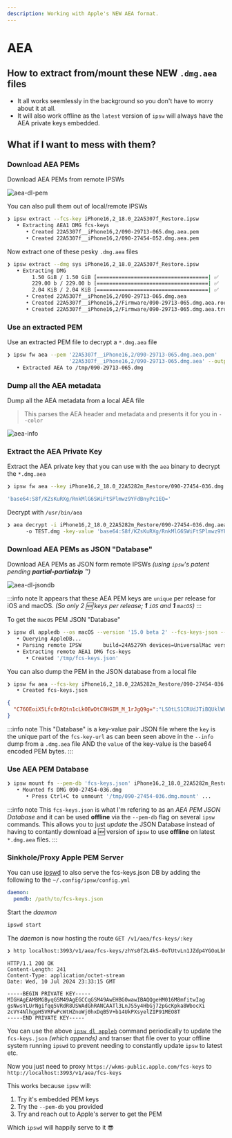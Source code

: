 ```yaml
---
description: Working with Apple's NEW AEA format.
---
```


# AEA

## How to extract from/mount these NEW `.dmg.aea` files

- It all works seemlessly in the background so you don't have to worry about it at all.
- It will also work offline as the `latest` version of `ipsw` will always have the AEA private keys embedded.

## What if I **want** to mess with them?

### Download AEA PEMs

Download AEA PEMs from remote IPSWs

![aea-dl-pem](../../static/img/guides/aea-dl-pem.webp)

You can also pull them out of local/remote IPSWs

```bash
❯ ipsw extract --fcs-key iPhone16,2_18.0_22A5307f_Restore.ipsw
   • Extracting AEA1 DMG fcs-keys
      • Created 22A5307f__iPhone16,2/090-29713-065.dmg.aea.pem
      • Created 22A5307f__iPhone16,2/090-27454-052.dmg.aea.pem
```

Now extract one of these pesky `.dmg.aea` files

```bash
❯ ipsw extract --dmg sys iPhone16,2_18.0_22A5307f_Restore.ipsw
   • Extracting DMG
        1.50 GiB / 1.50 GiB [====================================| ✅  ] 1.50 GiB/s
        229.00 b / 229.00 b [====================================| ✅  ]
        2.04 KiB / 2.04 KiB [====================================| ✅  ]
      • Created 22A5307f__iPhone16,2/090-29713-065.dmg.aea
      • Created 22A5307f__iPhone16,2/Firmware/090-29713-065.dmg.aea.root_hash
      • Created 22A5307f__iPhone16,2/Firmware/090-29713-065.dmg.aea.trustcache
```

### Use an extracted PEM

Use an extracted PEM file to decrypt a `*.dmg.aea` file

```bash
❯ ipsw fw aea --pem '22A5307f__iPhone16,2/090-29713-065.dmg.aea.pem'
                    '22A5307f__iPhone16,2/090-29713-065.dmg.aea' --output /tmp
   • Extracted AEA to /tmp/090-29713-065.dmg
```

### Dump all the AEA metadata

Dump all the AEA metadata from a local AEA file

> This parses the AEA header and metadata and presents it for you in `--color`

![aea-info](../../static/img/guides/aea-info.webp)

### Extract the AEA Private Key

Extract the AEA private key that you can use with the `aea` binary to decrypt the `*.dmg.aea`

```bash
❯ ipsw fw aea --key iPhone16,2_18.0_22A5282m_Restore/090-27454-036.dmg.aea

'base64:S8f/KZsKuRXg/RnkMlG6SWiFtSPlmwz9YFdBnyPc1EQ='
```

Decrypt with `/usr/bin/aea`

```bash
❯ aea decrypt -i iPhone16,2_18.0_22A5282m_Restore/090-27454-036.dmg.aea
      -o TEST.dmg -key-value 'base64:S8f/KZsKuRXg/RnkMlG6SWiFtSPlmwz9YFdBnyPc1EQ='
```

### Download AEA PEMs as JSON "Database"

Download AEA PEMs as JSON form remote IPSWs *(using `ipsw`'s patent pending **partial-partialzip** ™️)*

![aea-dl-jsondb](../../static/img/guides/aea-dl-jsondb.webp)

:::info note
It appears that these AEA PEM keys are `unique` per release for iOS and macOS. *(So only 2 🆕 keys per release; **1** `iOS` and **1** `macOS`)*
:::

To get the `macOS` PEM JSON "Database"

```bash
❯ ipsw dl appledb --os macOS --version '15.0 beta 2' --fcs-keys-json --output /tmp --confirm
   • Querying AppleDB...
   • Parsing remote IPSW       build=24A5279h devices=UniversalMac version=15.0
   • Extracting remote AEA1 DMG fcs-keys
      • Created '/tmp/fcs-keys.json'
```

You can also dump the PEM in the JSON database from a local file

```bash
❯ ipsw fw aea --fcs-key iPhone16,2_18.0_22A5282m_Restore/090-27454-036.dmg.aea
   • Created fcs-keys.json
```
```json
{
  "C76OEoiX5Lfc0nRQtn1cLkOEwDtC8HGIM_M_1rJgQ9g=":"LS0tLS1CRUdJTiBQUklWQVRFIEtFWS0tLS0tCk1JR0hBZ0VBTUJNR0J5cUdTTTQ5QWdFR0NDcUdTTTQ5QXdFSEJHMHdhd0lCQVFRZ21qWDBwYmU2WWErMDJUek4KY0laWHZ6L1VId1lMN1JwUVFka01QV1pmT2UraFJBTkNBQVRzeUsxZEJzUFJVZU15b2hWM2VJUG5JNGw2SzhjUApWeGZGRXBEd01DdXNlTUVrV0UzV0w5QXcvTTMyRk5Ta2lYZUNpQXoxMXBOdUJVWGVmTkFPSXlkSQotLS0tLUVORCBQUklWQVRFIEtFWS0tLS0tCg=="
}
```

:::info note
This "Database" is a key-value pair JSON file where the `key` is the unique part of the `fcs-key-url` as can been seen above in the `--info` dump from a `.dmg.aea` file AND the `value` of the key-value is the base64 encoded PEM bytes.
:::

### Use AEA PEM Database

```bash
❯ ipsw mount fs --pem-db 'fcs-keys.json' iPhone16,2_18.0_22A5282m_Restore.ipsw
   • Mounted fs DMG 090-27454-036.dmg
      • Press Ctrl+C to unmount '/tmp/090-27454-036.dmg.mount' ...
```

:::info note
This `fcs-keys.json` is what I'm refering to as an *AEA PEM JSON Database* and it can be used **offline** via the `--pem-db` flag on several `ipsw` commands.  This allows you to just *update* the JSON Database instead of having to contantly download a 🆕 version of `ipsw` to use **offline** on latest `*.dmg.aea` files.
:::

### Sinkhole/Proxy Apple PEM Server

You can use [ipswd](https://blacktop.github.io/ipsw/api) to also serve the fcs-keys.json DB by adding the following to the `~/.config/ipsw/config.yml`

```yaml
daemon:
  pemdb: /path/to/fcs-keys.json
```

Start the *daemon*

```bash
ipswd start
```

The *daemon* is now hosting the route `GET /v1/aea/fcs-keys/:key`

```bash
❯ http localhost:3993/v1/aea/fcs-keys/zhYs0f2L4kS-0oTUtvLn1JZdp4YGOoLbKFBad8ui7Vo=
```
```
HTTP/1.1 200 OK
Content-Length: 241
Content-Type: application/octet-stream
Date: Wed, 10 Jul 2024 23:33:15 GMT

-----BEGIN PRIVATE KEY-----
MIGHAgEAMBMGByqGSM49AgEGCCqGSM49AwEHBG0wawIBAQQgeHM016M8mfitwIag
gsNwsYLUrNgifqq5VRdR8USWAdGhRANCAATl3LnJS5y4HbGj72pGcKpka8WbocXi
2cVY4NlhgpH5VRFwPcWtHZnoWj0hxDqB5V+b14UkPXsyelZIP91MEO8T
-----END PRIVATE KEY-----
```

You can use the above [`ipsw dl appleb`](#download-aea-pems-as-json-database) command periodically to update the `fcs-keys.json` *(which appends)* and transer that file over to your offline system running `ipswd` to prevent needing to constantly update `ipsw` to latest etc.

Now you just need to proxy `https://wkms-public.apple.com/fcs-keys` to `http://localhost:3993/v1/aea/fcs-keys`

This works because `ipsw` will:

1) Try it's embedded PEM keys
2) Try the `--pem-db` you provided
3) Try and reach out to Apple's server to get the PEM
 
Which `ipswd` will happily serve to it 😎
